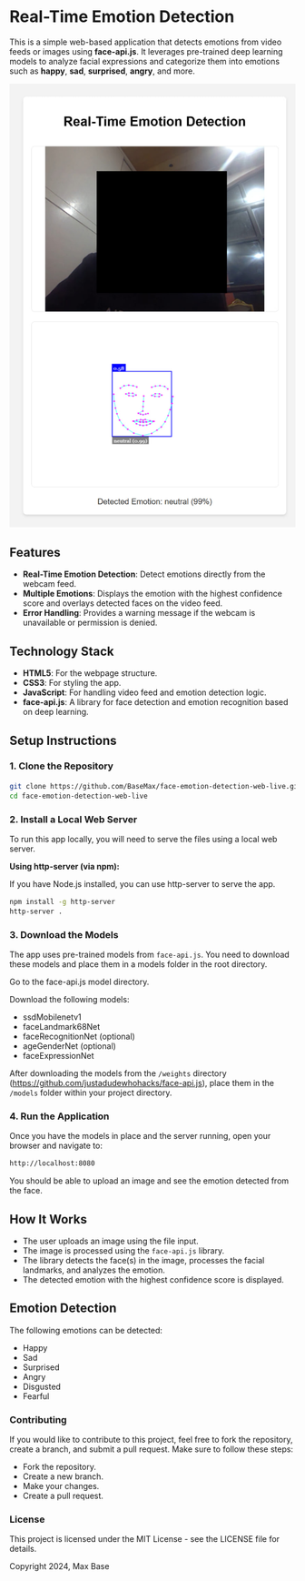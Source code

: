 # Real-Time Emotion Detection

This is a simple web-based application that detects emotions from video feeds or images using **face-api.js**. It leverages pre-trained deep learning models to analyze facial expressions and categorize them into emotions such as **happy**, **sad**, **surprised**, **angry**, and more.

![Real-Time Emotion Detection](demo.jpg)

## Features

- **Real-Time Emotion Detection**: Detect emotions directly from the webcam feed.
- **Multiple Emotions**: Displays the emotion with the highest confidence score and overlays detected faces on the video feed.
- **Error Handling**: Provides a warning message if the webcam is unavailable or permission is denied.

## Technology Stack

- **HTML5**: For the webpage structure.
- **CSS3**: For styling the app.
- **JavaScript**: For handling video feed and emotion detection logic.
- **face-api.js**: A library for face detection and emotion recognition based on deep learning.

## Setup Instructions

### 1. Clone the Repository

```bash
git clone https://github.com/BaseMax/face-emotion-detection-web-live.git
cd face-emotion-detection-web-live
```

### 2. Install a Local Web Server

To run this app locally, you will need to serve the files using a local web server.

**Using http-server (via npm):**

If you have Node.js installed, you can use http-server to serve the app.

```bash
npm install -g http-server
http-server .
```

### 3. Download the Models

The app uses pre-trained models from `face-api.js`. You need to download these models and place them in a models folder in the root directory.

Go to the face-api.js model directory.

Download the following models:
- ssdMobilenetv1
- faceLandmark68Net
- faceRecognitionNet (optional)
- ageGenderNet (optional)
- faceExpressionNet

After downloading the models from the `/weights` directory (https://github.com/justadudewhohacks/face-api.js), place them in the `/models` folder within your project directory.

### 4. Run the Application

Once you have the models in place and the server running, open your browser and navigate to:

```bash
http://localhost:8080
```

You should be able to upload an image and see the emotion detected from the face.

## How It Works

- The user uploads an image using the file input.
- The image is processed using the `face-api.js` library.
- The library detects the face(s) in the image, processes the facial landmarks, and analyzes the emotion.
- The detected emotion with the highest confidence score is displayed.

## Emotion Detection

The following emotions can be detected:

- Happy
- Sad
- Surprised
- Angry
- Disgusted
- Fearful

### Contributing

If you would like to contribute to this project, feel free to fork the repository, create a branch, and submit a pull request. Make sure to follow these steps:

- Fork the repository.
- Create a new branch.
- Make your changes.
- Create a pull request.

### License

This project is licensed under the MIT License - see the LICENSE file for details.

Copyright 2024, Max Base
